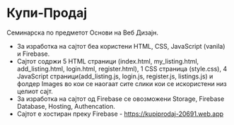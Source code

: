 # Купи-Продај
Семинарска по предметот Основи на Веб Дизајн.
- За изработка на сајтот беа користени HTML, CSS, JavaScript (vanila) и Firebasе.
- Сајтот содржи 5 HTML страници (index.html, my_listing.html, add_listing.html, login.html, register.html), 1 CSS страницa (style.css), 4 JavaScript страници(add_listing.js, login.js, register.js, listings.js) и фолдер Images во кои се наогаат сите слики кои се искористени низ целиот сајт.
- За изработка на сајтот од Firebase се овозможени Storage, Firebase Database, Hosting, Authencation.
- Сајтот е хостиран преку Firebase  - https://kupiprodaj-20691.web.app
